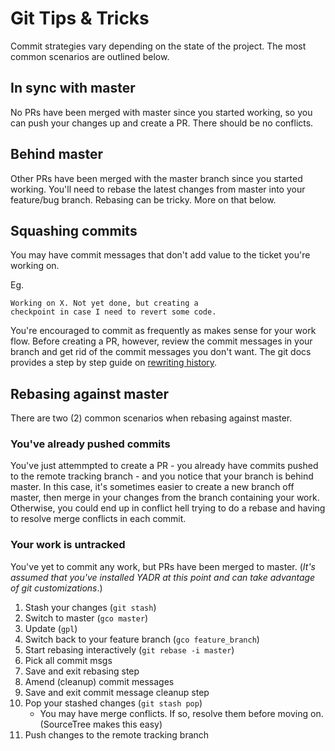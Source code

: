 # Git Tips & Tricks

Commit strategies vary depending on the state of the project. The most common scenarios are outlined below.

## In sync with master

No PRs have been merged with master since you started working, so you can push your changes up and create a PR. There should be no conflicts.

## Behind master

Other PRs have been merged with the master branch since you started working. You'll need to rebase the latest changes from master into your feature/bug branch. Rebasing can be tricky. More on that below.

## Squashing commits
You may have commit messages that don't add value to the ticket you're working on. 

Eg. 

```
Working on X. Not yet done, but creating a 
checkpoint in case I need to revert some code.
```

You're encouraged to commit as frequently as makes sense for your work flow. Before creating a PR, however, review the commit messages in your branch and get rid of the commit messages you don't want. The git docs provides a step by step guide on [rewriting history](https://git-scm.com/book/en/v2/Git-Tools-Rewriting-History).


## Rebasing against master

There are two (2) common scenarios when rebasing against master.

### You've already pushed commits
You've just attemmpted to create a PR - you already have commits pushed to the remote tracking branch - and you notice that your branch is behind master. In this case, it's sometimes easier to create a new branch off master, then merge in your changes from the branch containing your work. Otherwise, you could end up in conflict hell trying to do a rebase and having to resolve merge conflicts in each commit.

### Your work is untracked
You've yet to commit any work, but PRs have been merged to master. (*It's assumed that you've installed YADR at this point and can take advantage of git customizations*.)

1. Stash your changes (`git stash`)
2. Switch to master (`gco master`)
3. Update (`gpl`)
4. Switch back to your feature branch (`gco feature_branch`)
5. Start rebasing interactively (`git rebase -i master`)
5. Pick all commit msgs
6. Save and exit rebasing step
7. Amend (cleanup) commit messages
8. Save and exit commit message cleanup step
9. Pop your stashed changes (`git stash pop`)
	- You may have merge conflicts. If so, resolve them before moving on. (SourceTree makes this easy) 
10. Push changes to the remote tracking branch